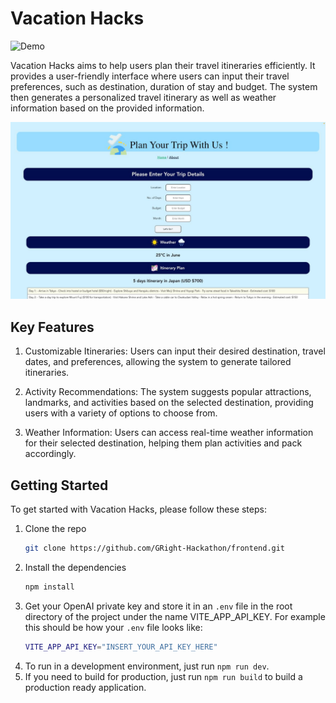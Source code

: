 # Vacation Hacks
![Demo](https://www.youtube.com/watch?v=N0SKqduV6-c)

Vacation Hacks aims to help users plan their travel itineraries efficiently. It provides a user-friendly interface where users can input their travel preferences, such as destination, duration of stay and budget. The system then generates a personalized travel itinerary as well as weather information based on the provided information. 

![Vacation Hacks](src/assets/app.png)

## Key Features
1. Customizable Itineraries: Users can input their desired destination, travel dates, and preferences, allowing the system to generate tailored itineraries.

2. Activity Recommendations: The system suggests popular attractions, landmarks, and activities based on the selected destination, providing users with a variety of options to choose from.
3. Weather Information: Users can access real-time weather information for their selected destination, helping them plan activities and pack accordingly.

## Getting Started
To get started with Vacation Hacks, please follow these steps:

1. Clone the repo
   ```sh
   git clone https://github.com/GRight-Hackathon/frontend.git
   ```
2. Install the dependencies
   ```sh
   npm install
   ```
3. Get your OpenAI private key and store it in an `.env` file in the root directory of the project under the name VITE_APP_API_KEY. For example this should be how your `.env` file looks like:
    ```sh
    VITE_APP_API_KEY="INSERT_YOUR_API_KEY_HERE"
    ```
4. To run in a development environment, just run `npm run dev`.
5. If you need to build for production, just run `npm run build` to build a production ready application.


